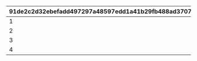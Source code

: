 |91de2c2d32ebefadd497297a48597edd1a41b29fb488ad37075a2e8150c3b8ce|332d30f23ad8337d847fafff9ccce0f629471fa3e5fed74f482849303b6b0d05|f5bbab355c7428d6e2a47dbfe58046f6281844a0e5f4b54ab3422b0ca0d39780|137e42bbd4e770f6b7ef08905b1edbcac9c659186058909f6e42c21a39b34e42|db1116cf2739177314adcb14367b38287eb9b9ace4a331407e5d764286f0a833|
| --- | --- | --- | --- | --- |
|1|1000|5|20000000|20000|
|2|1200|5|30000000|30000|
|3|1500|5|40000000|40000|
|4|2000|5|50000000|50000|